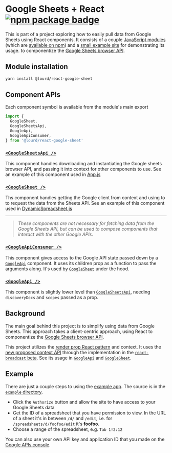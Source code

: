 # Google Sheets + React [![npm package badge][npm-badge]][npm]

[npm-badge]: https://img.shields.io/npm/v/@lourd/react-google-sheet.svg?style=flat-square
[npm]: https://www.npmjs.com/package/@lourd/react-google-sheet
[site]: https://lourd.github.io/react-google-sheet

This is part of a project exploring how to easily pull data from Google Sheets using React components. It consists of a couple [JavaScript modules](#component-apis) (which are [available on npm][npm]) and a [small example site](#example) for demonstrating its usage. to componentize the [Google Sheets browser API](https://developers.google.com/sheets/api/quickstart/js).

## Module installation

```sh
yarn install @lourd/react-google-sheet
```

## Component APIs

Each component symbol is available from the module's main export

```js
import {
  GoogleSheet,
  GoogleSheetsApi,
  GoogleApi,
  GoogleApiConsumer,
} from '@lourd/react-google-sheet'
```

### [`<GoogleSheetsApi />`](./modules/GoogleApi.js)

This component handles downloading and instantiating the Google sheets browser API, and passing it into context for other components to use. See an example of this component used in [App.js](./example/src/App.js#L9-L32)

### [`<GoogleSheet />`](./modules/GoogleSheet.js/)

Ths component handles getting the Google client from context and using to to request the data from the Sheets API. See an example of this component used in [DynamicSpreadsheet.js](./example/src/DynamicSpreadsheet.js#L21-L33)

---

> _These components are not necessary for fetching data from the Google Sheets API, but can be used to compose components that interact with the other Google APIs._

### [`<GoogleApiConsumer />`](./modules/GoogleApi.js)

This component gives access to the Google API state passed down by a [`GoogleApi`](#google-api) component. It uses its children prop as a function to pass the arguments along. It's used by [`GoogleSheet`](#google-sheet) under the hood.

### [`<GoogleApi />`](./modules/GoogleApi.js)

This component is slightly lower level than [`GoogleSheetsApi`](#googlesheetsapi), needing `discoveryDocs` and `scopes` passed as a prop.

## Background

The main goal behind this project is to simplify using data from Google Sheets. This approach takes a client-centric approach, using React to componentize the [Google Sheets browser API](https://developers.google.com/sheets/api/quickstart/js).

This project utilizes the [render prop React pattern](https://reactjs.org/docs/render-props.html) and context. It uses the [new proposed context API](https://github.com/acdlite/rfcs/blob/new-version-of-context/text/0000-new-version-of-context.md) through the implementation in the [`react-broadcast` beta](https://github.com/ReactTraining/react-broadcast/pull/47). See its usage in [`GoogleApi`](#googleapi) and [`GoogleSheet`](#googlesheet).

## Example

There are just a couple steps to using the [example app][site]. The source is in the [`example` directory](./example).

* Click the `Authorize` button and allow the site to have access to your Google Sheets data
* Get the ID of a spreadsheet that you have permission to view. In the URL of a sheet it's in between `/d/` and `/edit`, i.e. for `/spreadsheets/d/foofoo/edit` it's **foofoo**.
* Choose a range of the spreadsheet, e.g. `Tab 1!2:12`

You can also use your own API key and application ID that you made on the [Google APIs console](https://console.developers.google.com/apis/credentials).
